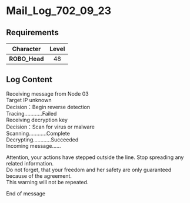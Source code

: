 # Mail_Log_702_09_23
## Requirements
|  Character  |Level|
|-------------|:---:|
|**ROBO_Head**| 48  |

## Log Content
Receiving message from Node 03<br>
Target IP unknown<br>
Decision：Begin reverse detection <br>
Tracing............Failed<br>
Receiving decryption key<br>
Decision：Scan for virus or malware<br>
Scanning............Complete<br>
Decrypting............Succeeded<br>
Incoming message......

Attention, your actions have stepped outside the line. Stop spreading any related information.<br>
Do not forget, that your freedom and her safety are only guaranteed because of the agreement.<br>
This warning will not be repeated.

End of message
